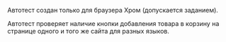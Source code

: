 Автотест создан только для браузера Хром (допускается заданием).

Автотест проверяет наличие кнопки добавления товара в корзину на странице одного и того же сайта для разных языков.
